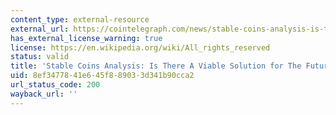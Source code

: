 ```yaml
---
content_type: external-resource
external_url: https://cointelegraph.com/news/stable-coins-analysis-is-there-a-viable-solution-for-the-future
has_external_license_warning: true
license: https://en.wikipedia.org/wiki/All_rights_reserved
status: valid
title: 'Stable Coins Analysis: Is There A Viable Solution for The Future?'
uid: 8ef34778-41e6-45f8-8903-3d341b90cca2
url_status_code: 200
wayback_url: ''
---
```

